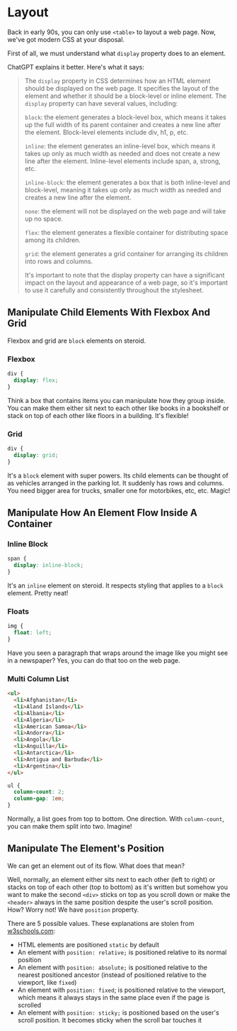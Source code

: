# Layout

Back in early 90s, you can only use `<table>` to layout a web page.
Now, we've got modern CSS at your disposal.

First of all, we must understand what `display` property does
to an element.

ChatGPT explains it better. Here's what it says:
> The `display` property in CSS determines how an HTML element should be displayed on the web page. It specifies the layout of the element and whether it should be a block-level or inline element.
> The `display` property can have several values, including:
>
> `block`: the element generates a block-level box, which means it takes up the full width of its parent container and creates a new line after the element. Block-level elements include div, h1, p, etc.
>
>`inline`: the element generates an inline-level box, which means it takes up only as much width as needed and does not create a new line after the element. Inline-level elements include span, a, strong, etc.
>
>`inline-block`: the element generates a box that is both inline-level and block-level, meaning it takes up only as much width as needed and creates a new line after the element.
>
>`none`: the element will not be displayed on the web page and will take up no space.
>
>`flex`: the element generates a flexible container for distributing space among its children.
>
>`grid`: the element generates a grid container for arranging its children into rows and columns.
>
>It's important to note that the display property can have a significant impact on the layout and appearance of a web page, so it's important to use it carefully and consistently throughout the stylesheet.

## Manipulate Child Elements With Flexbox And Grid
Flexbox and grid are `block` elements on steroid.

### Flexbox
```css
div {
  display: flex;
}
```
Think a box that contains items you can manipulate how they group inside.
You can make them either sit next to each other like books in a bookshelf
or stack on top of each other like floors in a building. It's flexible!

### Grid
```css
div {
  display: grid;
}
```
It's a `block` element with super powers. Its child elements can be thought of
as vehicles arranged in the parking lot. It suddenly has rows and columns.
You need bigger area for trucks, smaller one for motorbikes, etc, etc. Magic! 

## Manipulate How An Element Flow Inside A Container

### Inline Block
```css
span {
  display: inline-block;
}
```
It's an `inline` element on steroid. It respects styling that applies to a `block`
element. Pretty neat!

### Floats
```css
img {
  float: left;
}
```
Have you seen a paragraph that wraps around the image like you might see in a newspaper? 
Yes, you can do that too on the web page.

### Multi Column List
```html
<ul>
  <li>Afghanistan</li>
  <li>Aland Islands</li>
  <li>Albania</li>
  <li>Algeria</li>
  <li>American Samoa</li>
  <li>Andorra</li>
  <li>Angola</li>
  <li>Anguilla</li>
  <li>Antarctica</li>
  <li>Antigua and Barbuda</li>
  <li>Argentina</li>
</ul>
```

```css
ul {
  column-count: 2;
  column-gap: 1em;
}
```
Normally, a list goes from top to bottom. One direction. With `column-count`, you can
make them split into two. Imagine!

## Manipulate The Element's Position
We can get an element out of its flow. What does that mean?

Well, normally, an element either sits next to each other (left to right) or stacks on top of each other
(top to bottom) as it's written but somehow you want to make the second `<div>` sticks on top as you scroll down or
make the `<header>` always in the same position despite the user's scroll position. How? Worry not!
We have `position` property.

There are 5 possible values. These explanations are stolen from [w3schools.com](https://www.w3schools.com/css/css_positioning.asp):
* HTML elements are positioned `static` by default
* An element with `position: relative;` is positioned relative to its normal position
* An element with `position: absolute;` is positioned relative to the nearest positioned ancestor (instead of positioned relative to the viewport, like `fixed`)
* An element with `position: fixed`; is positioned relative to the viewport, which means it always stays in the same place even if the page is scrolled
* An element with `position: sticky;` is positioned based on the user's scroll position. It becomes sticky when the scroll bar touches it
